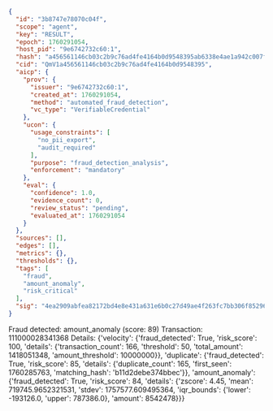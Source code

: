 ```json
{
  "id": "3b8747e78070c04f",
  "scope": "agent",
  "key": "RESULT",
  "epoch": 1760291054,
  "host_pid": "9e6742732c60:1",
  "hash": "a456561146cb03c2b9c76ad4fe4164b0d9548395ab6338e4ae1a942c007f8bfb",
  "cid": "QmV1a456561146cb03c2b9c76ad4fe4164b0d9548395",
  "aicp": {
    "prov": {
      "issuer": "9e6742732c60:1",
      "created_at": 1760291054,
      "method": "automated_fraud_detection",
      "vc_type": "VerifiableCredential"
    },
    "ucon": {
      "usage_constraints": [
        "no_pii_export",
        "audit_required"
      ],
      "purpose": "fraud_detection_analysis",
      "enforcement": "mandatory"
    },
    "eval": {
      "confidence": 1.0,
      "evidence_count": 0,
      "review_status": "pending",
      "evaluated_at": 1760291054
    }
  },
  "sources": [],
  "edges": [],
  "metrics": {},
  "thresholds": {},
  "tags": [
    "fraud",
    "amount_anomaly",
    "risk_critical"
  ],
  "sig": "4ea2909abfea82172bd4e8e431a631e6b0c27d49ae4f263fc7bb306f8529663b"
}
```

Fraud detected: amount_anomaly (score: 89)
Transaction: 111000028341368
Details: {'velocity': {'fraud_detected': True, 'risk_score': 100, 'details': {'transaction_count': 166, 'threshold': 50, 'total_amount': 1418051348, 'amount_threshold': 10000000}}, 'duplicate': {'fraud_detected': True, 'risk_score': 85, 'details': {'duplicate_count': 165, 'first_seen': 1760285763, 'matching_hash': 'b11d2debe374bbec'}}, 'amount_anomaly': {'fraud_detected': True, 'risk_score': 84, 'details': {'zscore': 4.45, 'mean': 719745.9652321531, 'stdev': 1757577.609495364, 'iqr_bounds': {'lower': -193126.0, 'upper': 787386.0}, 'amount': 8542478}}}